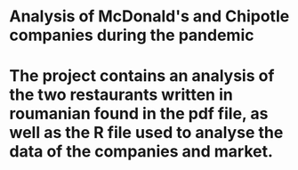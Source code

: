<h1>Analysis of McDonald's and Chipotle companies during the pandemic<h1>

 The project contains an analysis of the two restaurants written in roumanian found in the pdf file, as well as the R file used to analyse the data of the companies and market.
